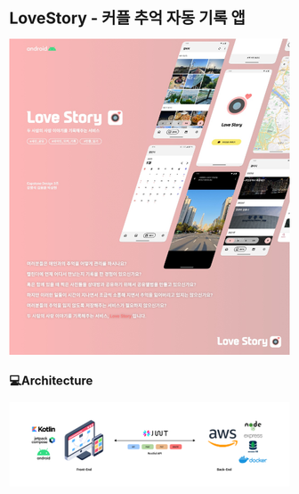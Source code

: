# **LoveStory - 커플 추억 자동 기록 앱**

<p align="center"><img src="document/image/love_story_main.jpeg"></p>

## :computer:**Architecture**
<p align="center"><img src="document/image/architecture_img.png"></p>